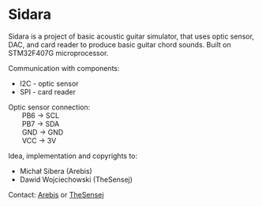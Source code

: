 # Sidara

Sidara is a project of basic acoustic guitar simulator, that uses optic sensor, DAC, and card reader to produce basic guitar chord sounds.
Built on STM32F407G microprocessor. 

Communication with components:
<ul>
  <li>I2C - optic sensor</li>
  <li>SPI - card reader</li>
</ul>

Optic sensor connection:<br/>
&emsp;&emsp;PB6 -> SCL<br/>
&emsp;&emsp;PB7 -> SDA<br/>
&emsp;&emsp;GND -> GND<br/>
&emsp;&emsp;VCC -> 3V<br/>

Idea, implementation and copyrights to:
<ul>
  <li>Michał Sibera (Arebis)</li>
  <li>Dawid Wojciechowski (TheSensej)</li>
</ul>

Contact: <a href="mailto:michal.sibera@windowslive.com">Arebis</a> or <a href="mailto:wojciechdavid@gmail.com">TheSensej</a>
